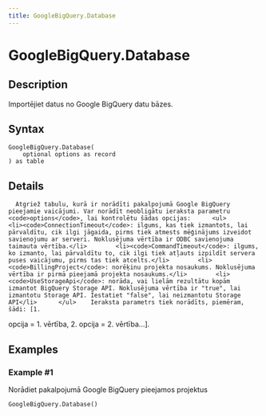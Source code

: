 ```yaml
---
title: GoogleBigQuery.Database
---
```


# GoogleBigQuery.Database


## Description

Importējiet datus no Google BigQuery datu bāzes.


## Syntax

```powerquery
GoogleBigQuery.Database(
    optional options as record
) as table
```


## Details

      Atgriež tabulu, kurā ir norādīti pakalpojumā Google BigQuery pieejamie vaicājumi. Var norādīt neobligātu ieraksta parametru <code>options</code>, lai kontrolētu šādas opcijas:      <ul>        <li><code>ConnectionTimeout</code>: ilgums, kas tiek izmantots, lai pārvaldītu, cik ilgi jāgaida, pirms tiek atmests mēģinājums izveidot savienojumu ar serveri. Noklusējuma vērtība ir ODBC savienojuma taimauta vērtība.</li>        <li><code>CommandTimeout</code>: ilgums, ko izmanto, lai pārvaldītu to, cik ilgi tiek atļauts izpildīt servera puses vaicājumu, pirms tas tiek atcelts.</li>        <li><code>BillingProject</code>: norēķinu projekta nosaukums. Noklusējuma vērtība ir pirmā pieejamā projekta nosaukums.</li>        <li><code>UseStorageApi</code>: norāda, vai lielām rezultātu kopām izmantot BigQuery Storage API. Noklusējuma vērtība ir "true", lai izmantotu Storage API. Iestatiet "false", lai neizmantotu Storage API</li>      </ul>    Ieraksta parametrs tiek norādīts, piemēram, šādi: [1.opcija = 1.
vērtība, 2. opcija = 2. vērtība...].


## Examples

### Example #1 
Norādiet pakalpojumā Google BigQuery pieejamos projektus
```powerquery
GoogleBigQuery.Database()
```



